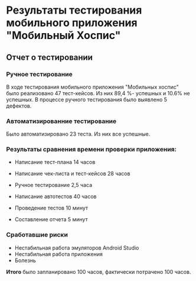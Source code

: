 # Результаты тестирования мобильного приложения "Мобильный Хоспис"

## Отчет о тестировании

### Ручное тестирование
В ходе тестирования мобильного приложения "Мобильных хоспис" было реализовано 47 тест-кейсов. Из них 89,4 %- успешных и 10.6% не успешных. В процессе ручного тестирования было выявлено 5 дефектов.

### Автоматизированние тестирование
Было автоматизировано 23 теста. Из них все успешные. 

### Результаты сравнения времени проверки приложения:

- Написание тест-плана 14 часов
- Написание чек-листа и тест-кейсов 28 часов
- Ручное тестирование 2,5 часа

- Написание автотестов 40 часов
- Проведение тестов 10 минут
- Составление отчета 5 минут

### Сработавшие риски

- Нестабильная работа эмуляторов Android Studio
- Нестабильная работа приложения
- Болезнь


**Итого** было запланировано 100 часов, фактически потрачено 100 часов. 